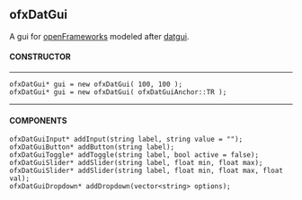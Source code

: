 ofxDatGui
-----------------
A gui for [openFrameworks](http://openframeworks.cc/) modeled after [datgui](workshop.chromeexperiments.com/examples/gui/).

#### CONSTRUCTOR
-----------------

	ofxDatGui* gui = new ofxDatGui( 100, 100 );
	ofxDatGui* gui = new ofxDatGui( ofxDatGuiAnchor::TR );


------------------------------------------------------------------------------

#### COMPONENTS
 
 	ofxDatGuiInput* addInput(string label, string value = "");
	ofxDatGuiButton* addButton(string label);
	ofxDatGuiToggle* addToggle(string label, bool active = false);
	ofxDatGuiSlider* addSlider(string label, float min, float max);
	ofxDatGuiSlider* addSlider(string label, float min, float max, float val);
	ofxDatGuiDropdown* addDropdown(vector<string> options);